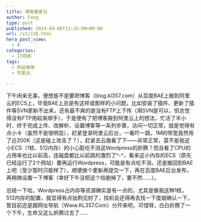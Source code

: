 ```yaml
---
title: 博客搬家记
author: Feng
type: post
published: 2014-04-08T13:26:00+00:00
url: /it/136.html
hera_post_view:
  - 4
categories:
  - IT网络
tags:
  - 网站搬家
  - 阿里云

---
```

下午闲来无事，便想是不是要把博客（blog.kl357.com）从百度BAE上搬到阿里云的ECS上，毕竟BAE上总是有这样或那样的小问题，比如安装了插件、更新了插件等SVN更新不出来，还有最不爽的是没有FTP上下传（用SVN是可以，但总觉得没有FTP用起来顺手），于是便有了把博客搬到阿里云上的想法，忙活了半小时，终于完成上传、改解析、设置博客等一系列步骤，访问一切正常，就是觉得有点小卡（虽然不是很明显），赶紧登录阿里云后台，一看吓一跳，1M的带宽竟然用了近200K（这是碰上攻击了？），赶紧去云盾看了下——非常正常，莫不是我这小ECS（1核、512内存）的小心脏吃不消这Wordpress的折腾？而且看了CPU的占用率也比以前高，连磁盘都比以前跳的激烈了^-^，看来这小内存的ECS（原先已经运行了2个网站）要再运行Wordpress，可能是有点吃不消，还是搬回到BAE上吧（至少暂时只能样了），顺便做个更新再提交一下，再在百度BAE后台发布，再稍微设置一下博客（幸好下午没把这个给删掉了，要不然……）。

总结一下哈，Wordpress占内存等资源确实是有一点的，尤其是像我这种1核，512内存的配置，就显得有点拙荆见肘了，找机会还得再去找一下度娘确认一下，暂目前还是跟网址导航（Www.KL357.Com）分开来吧，可惜呀，白白折腾了一个下午，生命又这么折腾过去了……